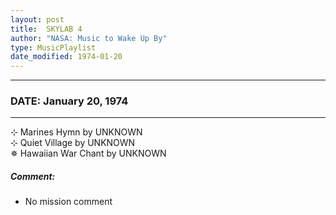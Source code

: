 ```yaml
---
layout: post
title:  SKYLAB 4
author: "NASA: Music to Wake Up By"
type: MusicPlaylist
date_modified: 1974-01-20
---
```


----
### DATE: January 20, 1974
----
⊹ Marines Hymn by UNKNOWN  &nbsp;<br />⊹ Quiet Village by UNKNOWN  &nbsp;<br />✵ Hawaiian War Chant by UNKNOWN

##### Comment:
* No mission comment
